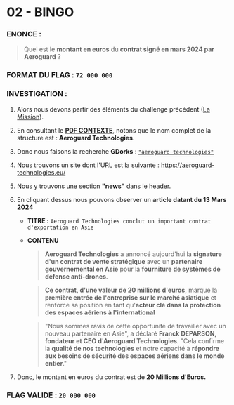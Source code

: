 # 02 - BINGO

### ENONCE :

> Quel est le **montant en euros** du **contrat signé en mars 2024 par Aeroguard** ?

### FORMAT DU FLAG : `72 000 000` 

### INVESTIGATION :

1. Alors nous devons partir des éléments du challenge précédent ([La Mission](./../01_La_Mission/)).
2. En consultant le **[PDF CONTEXTE](./../01_La_Mission/src/documents/CONTEXTE.pdf)**, notons que le nom complet de la structure est : **Aeroguard Technologies**.
3. Donc nous faisons la recherche **GDorks** : [`"aeroguard technologies"`](https://google.com/search?q=%22aeroguard+technologies%22)
4. Nous trouvons un site dont l'URL est la suivante : https://aeroguard-technologies.eu/
5. Nous y trouvons une section **"news"** dans le header.
6. En cliquant dessus nous pouvons observer un **article datant du 13 Mars 2024**
    - **TITRE :** `Aeroguard Technologies conclut un important contrat d'exportation en Asie`
    - **CONTENU**
      > **Aeroguard Technologies** a annoncé aujourd'hui la **signature d'un contrat de vente stratégique** avec un **partenaire gouvernemental en Asie** pour la **fourniture de systèmes de défense anti-drones**.  

      > **Ce contrat, d'une valeur de 20 millions d'euros**, marque la **première entrée de l'entreprise sur le marché asiatique** et renforce sa position en tant qu'**acteur clé dans la protection des espaces aériens à l'international**
    
      > "Nous sommes ravis de cette opportunité de travailler avec un nouveau partenaire en Asie", a déclaré **Franck DEPARSON, fondateur et CEO d'Aeroguard Technologies**. "Cela confirme la **qualité de nos technologies** et notre capacité à **répondre aux besoins de sécurité des espaces aériens dans le monde entier**."

7. Donc, le montant en euros du contrat est de **20 Millions d'Euros.**

### FLAG VALIDE : `20 000 000`